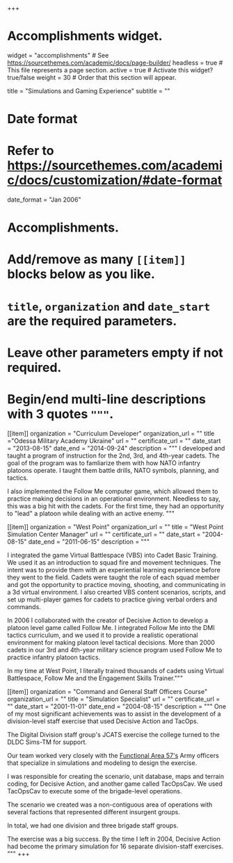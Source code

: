 +++
# Accomplishments widget.
widget = "accomplishments"  # See https://sourcethemes.com/academic/docs/page-builder/
headless = true  # This file represents a page section.
active = true  # Activate this widget? true/false
weight = 30  # Order that this section will appear.

title = "Simulations and Gaming Experience"
subtitle = ""

# Date format
#   Refer to https://sourcethemes.com/academic/docs/customization/#date-format
date_format = "Jan 2006"

# Accomplishments.
#   Add/remove as many `[[item]]` blocks below as you like.
#   `title`, `organization` and `date_start` are the required parameters.
#   Leave other parameters empty if not required.
#   Begin/end multi-line descriptions with 3 quotes `"""`.

[[item]]
organization = "Curriculum Developer"
organization_url = ""
title ="Odessa Military Academy Ukraine"
url = ""
certificate_url = ""
date_start = "2013-08-15"
date_end = "2014-09-24"
description = """
I developed and taught a program of instruction for the 2nd, 3rd, and 4th-year cadets.  The goal of the program was to famliarize them with how NATO infantry platoons operate.  I taught them battle drills, NATO symbols, planning, and tactics.

I also implemented the Follow Me computer game, which allowed them to practice making decisions in an operational environment. Needless to say, this was a big hit with the cadets. For the first time, they had an opportunity to "lead" a platoon while dealing with an active enemy. """

[[item]]
organization = "West Point"
organization_url = ""
title = "West Point Simulation Center Manager"
url = ""
certificate_url = ""
date_start = "2004-08-15"
date_end = "2011-06-15"
description = """

I integrated the game Virtual Battlespace (VBS) into Cadet Basic Training. We used it as an introduction to squad fire and movement techniques. The intent was to provide them with an experiential learning experience before they went to the field. Cadets were taught the role of each squad member and got the opportunity to practice moving, shooting, and communicating in a 3d virtual environment.   I also crearted VBS content scenarios, scripts, and set up multi-player games for cadets to practice giving verbal orders and commands.

In 2006 I collaborated with the creator of Decisive Action to develop a platoon level game called Follow Me.  I integrated Follow Me into the DMI tactics curriculum, and we used it to provide a realistic operational environment for making platoon level tactical decisions. More than 2000 cadets in our 3rd and 4th-year military science program used Follow Me to practice infantry platoon tactics. 

In my time at West Point, I literally trained thousands of cadets using Virtual Battlespace, Follow Me and the Engagement Skills Trainer."""

[[item]]
organization = "Command and General Staff Officers Course"
organization_url = ""
title = "Simulation Specialist"
url = ""
certificate_url = ""
date_start = "2001-11-01"
date_end = "2004-08-15"
description = """
One of my most significant achievements was to assist in the development of a division-level staff exercise that used Decisive Action and TacOps.

The Digital Division staff group's JCATS exercise the college turned to the DLDC Sims-TM for support.

Our team worked very closely with the [Functional Area 57's](https://www.csiac.org/certification/u-s-army-functional-area-57-fa57/) Army officers that specialize in simulations and modeling to design the exercise.

I was responsible for creating the scenario, unit database, maps and terrain coding, for Decisive Action, and another game called TacOpsCav. We used TacOpsCav to execute some of the brigade-level operations. 

The scenario we created was a non-contiguous area of operations with several factions that represented different insurgent groups.

In total, we had one division and three brigade staff groups.

The exercise was a big success. By the time I left in 2004, Decisive Action had become the primary simulation for 16 separate division-staff exercises.  """
+++

